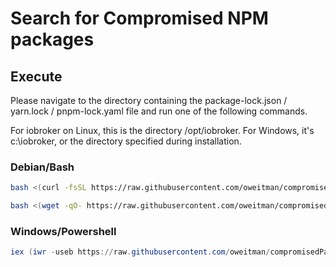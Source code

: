 # Search for Compromised NPM packages

## Execute

Please navigate to the directory containing the package-lock.json / yarn.lock / pnpm-lock.yaml file and run one of the following commands.

For iobroker on Linux, this is the directory /opt/iobroker.
For Windows, it's c:\iobroker, or the directory specified during installation.

### Debian/Bash

```bash
bash <(curl -fsSL https://raw.githubusercontent.com/oweitman/compromisedPackages/main/compromised.sh)
```

```bash
bash <(wget -qO- https://raw.githubusercontent.com/oweitman/compromisedPackages/main/compromised.sh)
```

### Windows/Powershell

```powershell
iex (iwr -useb https://raw.githubusercontent.com/oweitman/compromisedPackages/main/compromised.ps1)
```
